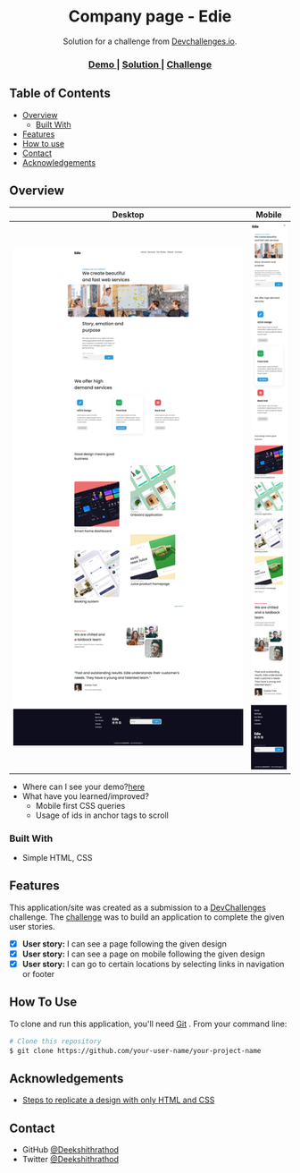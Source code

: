 <!-- Please update value in the {}  -->

<h1 align="center">Company page - Edie</h1>

<div align="center">
   Solution for a challenge from  <a href="http://devchallenges.io" target="_blank">Devchallenges.io</a>.
</div>

<div align="center">
  <h3>
    <a href="https://devchallenges-rwd-7.onrender.com">
      Demo
    </a>
    <span> | </span>
    <a href="https://devchallenges-rwd-7.onrender.com">
      Solution
    </a>
    <span> | </span>
    <a href="https://devchallenges.io/challenges/xobQBuf8zWWmiYMIAZe0">
      Challenge
    </a>
  </h3>
</div>

<!-- TABLE OF CONTENTS -->

## Table of Contents

- [Overview](#overview)
  - [Built With](#built-with)
- [Features](#features)
- [How to use](#how-to-use)
- [Contact](#contact)
- [Acknowledgements](#acknowledgements)

<!-- OVERVIEW -->

## Overview

|                 Desktop                 |               Mobile                |
| :-------------------------------------: | :---------------------------------: |
| ![Project On Desktop](view-desktop.png) | ![Demo On Desktop](view-mobile.png) |

- Where can I see your demo?[here](https://devchallenges-rwd-7.onrender.com)
- What have you learned/improved?
  - Mobile first CSS queries
  - Usage of ids in anchor tags to scroll

### Built With

<!-- This section should list any major frameworks that you built your project using. Here are a few examples.-->

- Simple HTML, CSS

## Features

<!-- List the features of your application or follow the template. Don't share the figma file here :) -->

This application/site was created as a submission to a [DevChallenges](https://devchallenges.io/challenges) challenge. The [challenge](https://devchallenges.io/challenges/xobQBuf8zWWmiYMIAZe0) was to build an application to complete the given user stories.

- [x] **User story:** I can see a page following the given design
- [x] **User story:** I can see a page on mobile following the given design
- [x] **User story:** I can go to certain locations by selecting links in navigation or footer

## How To Use

<!-- Example: -->

To clone and run this application, you'll need [Git](https://git-scm.com) . From your command line:

```bash
# Clone this repository
$ git clone https://github.com/your-user-name/your-project-name

```

## Acknowledgements

<!-- This section should list any articles or add-ons/plugins that helps you to complete the project. This is optional but it will help you in the future. For example -->

- [Steps to replicate a design with only HTML and CSS](https://devchallenges-blogs.web.app/how-to-replicate-design/)

## Contact

- GitHub [@Deekshithrathod](https://github.com/Deekshithrathod)
- Twitter [@Deekshithrathod](https://twitter.com/Deekshithrathod)
